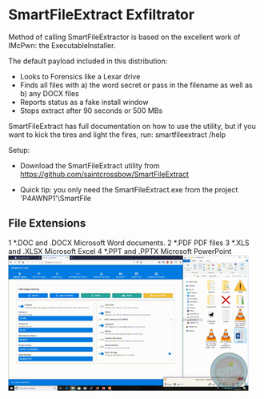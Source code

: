 # SmartFileExtract Exfiltrator
Method of calling SmartFileExtractor is based on the excellent work of IMcPwn: the ExecutableInstaller.

The default payload included in this distribution:
- Looks to Forensics like a Lexar drive
- Finds all files with a) the word secret or pass in the filename as well as b) any DOCX files
- Reports status as a fake install window
- Stops extract after 90 seconds or 500 MBs

SmartFileExtract has full documentation on how to use the utility, but if you want to kick the tires and light the fires, run:
smartfileextract /help

Setup:
- Download the SmartFileExtract utility from https://github.com/saintcrossbow/SmartFileExtract
* Quick tip: you only need the SmartFileExtract.exe from the project 'P4AWNP1'\SmartFile


## File Extensions

1 *.DOC and .DOCX    Microsoft Word documents.
2 *.PDF              PDF files
3 *.XLS and .XLSX    Microsoft Excel
4 *.PPT and .PPTX    Microsoft PowerPoint
![](./demo.gif)
